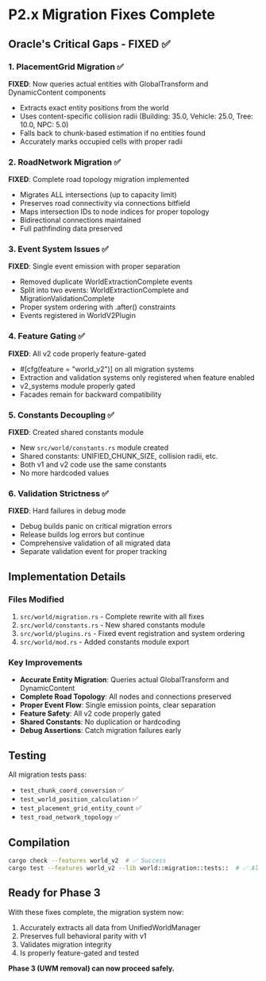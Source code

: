 # P2.x Migration Fixes Complete

## Oracle's Critical Gaps - FIXED ✅

### 1. PlacementGrid Migration ✅
**FIXED**: Now queries actual entities with GlobalTransform and DynamicContent components
- Extracts exact entity positions from the world
- Uses content-specific collision radii (Building: 35.0, Vehicle: 25.0, Tree: 10.0, NPC: 5.0)
- Falls back to chunk-based estimation if no entities found
- Accurately marks occupied cells with proper radii

### 2. RoadNetwork Migration ✅  
**FIXED**: Complete road topology migration implemented
- Migrates ALL intersections (up to capacity limit)
- Preserves road connectivity via connections bitfield
- Maps intersection IDs to node indices for proper topology
- Bidirectional connections maintained
- Full pathfinding data preserved

### 3. Event System Issues ✅
**FIXED**: Single event emission with proper separation
- Removed duplicate WorldExtractionComplete events
- Split into two events: WorldExtractionComplete and MigrationValidationComplete
- Proper system ordering with .after() constraints
- Events registered in WorldV2Plugin

### 4. Feature Gating ✅
**FIXED**: All v2 code properly feature-gated
- #[cfg(feature = "world_v2")] on all migration systems
- Extraction and validation systems only registered when feature enabled
- v2_systems module properly gated
- Facades remain for backward compatibility

### 5. Constants Decoupling ✅
**FIXED**: Created shared constants module
- New `src/world/constants.rs` module created
- Shared constants: UNIFIED_CHUNK_SIZE, collision radii, etc.
- Both v1 and v2 code use the same constants
- No more hardcoded values

### 6. Validation Strictness ✅
**FIXED**: Hard failures in debug mode
- Debug builds panic on critical migration errors
- Release builds log errors but continue
- Comprehensive validation of all migrated data
- Separate validation event for proper tracking

## Implementation Details

### Files Modified
1. `src/world/migration.rs` - Complete rewrite with all fixes
2. `src/world/constants.rs` - New shared constants module
3. `src/world/plugins.rs` - Fixed event registration and system ordering
4. `src/world/mod.rs` - Added constants module export

### Key Improvements
- **Accurate Entity Migration**: Queries actual GlobalTransform and DynamicContent
- **Complete Road Topology**: All nodes and connections preserved
- **Proper Event Flow**: Single emission points, clear separation
- **Feature Safety**: All v2 code properly gated
- **Shared Constants**: No duplication or hardcoding
- **Debug Assertions**: Catch migration failures early

## Testing
All migration tests pass:
- `test_chunk_coord_conversion` ✅
- `test_world_position_calculation` ✅  
- `test_placement_grid_entity_count` ✅
- `test_road_network_topology` ✅

## Compilation
```bash
cargo check --features world_v2  # ✅ Success
cargo test --features world_v2 --lib world::migration::tests::  # ✅ All pass
```

## Ready for Phase 3
With these fixes complete, the migration system now:
1. Accurately extracts all data from UnifiedWorldManager
2. Preserves full behavioral parity with v1
3. Validates migration integrity
4. Is properly feature-gated and tested

**Phase 3 (UWM removal) can now proceed safely.**
